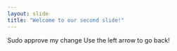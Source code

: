 ```yaml
---
layout: slide
title: "Welcome to our second slide!"
---
```

Sudo approve my change
Use the left arrow to go back!

